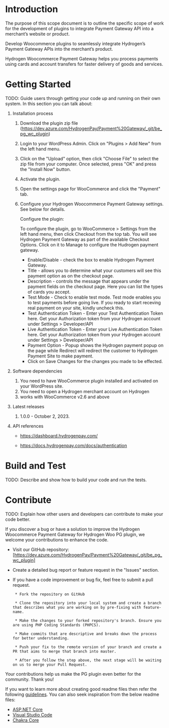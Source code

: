# Introduction 
The purpose of this scope document is to outline the specific scope of work for the development of plugins to integrate Payment Gateway API into a merchant’s website or product. 

Develop Woocommerce plugins to seamlessly integrate Hydrogen’s Payment Gateway APIs into the merchant’s product.

Hydrogen Woocommerce Payment Gateway helps you process payments using cards and account transfers for faster delivery of goods and services.

# Getting Started
TODO: Guide users through getting your code up and running on their own system. In this section you can talk about:
1.	Installation process

    1.  Download the plugin zip file (https://dev.azure.com/HydrogenPay/Payment%20Gateway/_git/be_pg_wc_plugin)
    2.  Login to your WordPress Admin. Click on "Plugins > Add New" from the left hand menu.
    3.  Click on the "Upload" option, then click "Choose File" to select the zip file from your computer. Once selected, press "OK" and press the "Install Now" button.
    4.  Activate the plugin.
    5.  Open the settings page for WooCommerce and click the "Payment" tab.
    6.  Configure your Hydrogen Woocommerce Payment Gateway settings. See below for details.

        Configure the plugin:

        To configure the plugin, go to WooCommerce > Settings from the left hand menu, then click Checkout from the top tab. You will see Hydrogen Payment Gateway as part of the available Checkout Options. Click on it to Manage to configure the Hudrogen payment gateway.

        * Enable/Disable - check the box to enable Hydrogen Payment Gateway.
        * Title - allows you to determine what your customers will see this payment option as on the checkout page.
        * Description - controls the message that appears under the payment fields on the checkout page. Here you can list the types of cards you accept.
        * Test Mode - Check to enable test mode. Test mode enables you to test payments before going live. If you ready to start receving real payment on your site, kindly uncheck this.
        * Test Authentication Token - Enter your Test Authentication Token here. Get your Authorization token from your Hydrogen account under Settings > Developer/API
        * Live Authentication Token - Enter your Live Authentication Token here. Get your Authorization token from your Hydrogen account under Settings > Developer/API
        * Payment Option - Popup shows the Hydrogen payment popup on the page while Redirect will redirect the customer to Hydrogen Payment Site to make payment.
        * Click on Save Changes for the changes you made to be effected.

2.	Software dependencies

    1. You need to have WooCommerce plugin installed and activated on your WordPress site.
    2. You need to open a Hydrogen merchant account on Hydrogen
    3. works with WooCommerce v2.6 and above

3.	Latest releases

    1. 1.0.0 - October 2, 2023.


4.	API references

    * https://dashboard.hydrogenpay.com/

    * https://docs.hydrogenpay.com/docs/authentication

# Build and Test
TODO: Describe and show how to build your code and run the tests. 

# Contribute
TODO: Explain how other users and developers can contribute to make your code better. 

If you discover a bug or have a solution to improve the Hydrogen Woocommerce Payment Gateway for Hydrogen Woo PG plugin,
we welcome your contributions to enhance the code.

 * Visit our GitHub repository: [https://dev.azure.com/HydrogenPay/Payment%20Gateway/_git/be_pg_wc_plugin]

 * Create a detailed bug report or feature request in the "Issues" section.

 * If you have a code improvement or bug fix, feel free to submit a pull request.

        * Fork the repository on GitHub

        * Clone the repository into your local system and create a branch that describes what you are working on by pre-fixing with feature-name.

        * Make the changes to your forked repository's branch. Ensure you are using PHP Coding Standards (PHPCS).

        * Make commits that are descriptive and breaks down the process for better understanding.

        * Push your fix to the remote version of your branch and create a PR that aims to merge that branch into master.
        
        * After you follow the step above, the next stage will be waiting on us to merge your Pull Request.

 Your contributions help us make the PG plugin even better for the community. Thank you!

If you want to learn more about creating good readme files then refer the following [guidelines](https://docs.microsoft.com/en-us/azure/devops/repos/git/create-a-readme?view=azure-devops). You can also seek inspiration from the below readme files:
- [ASP.NET Core](https://github.com/aspnet/Home)
- [Visual Studio Code](https://github.com/Microsoft/vscode)
- [Chakra Core](https://github.com/Microsoft/ChakraCore)

